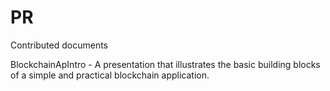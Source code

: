 # PR

Contributed documents

BlockchainApIntro - A presentation that illustrates the basic building blocks of a simple and practical blockchain application.  
